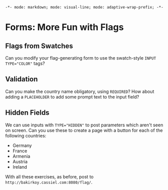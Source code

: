 `-*- mode: markdown; mode: visual-line; mode: adaptive-wrap-prefix; -*-`

# Forms: More Fun with Flags

## Flags from Swatches

Can you modify your flag-generating form to use the swatch-style `INPUT TYPE="COLOR"` tags?

## Validation

Can you make the country name obligatory, using `REQUIRED`? How about adding a `PLACEHOLDER` to add some prompt text to the input field?

## Hidden Fields

We can use inputs with `TYPE="HIDDEN"` to post parameters which aren't seen on screen. Can you use these to create a page with a button for each of the following countries:

- Germany
- France
- Armenia
- Austria
- Ireland

With all these exercises, as before, post to `http://bakirkoy.cassiel.com:8080/flag/`.
